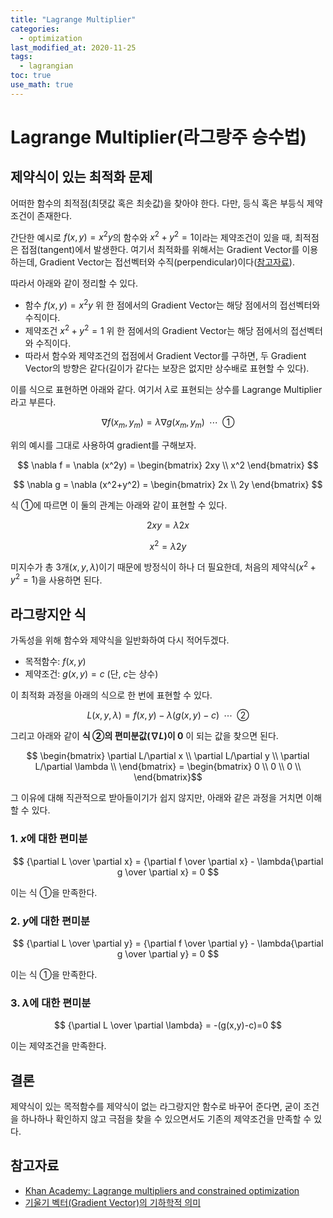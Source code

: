 ```yaml
---
title: "Lagrange Multiplier"
categories: 
  - optimization
last_modified_at: 2020-11-25
tags:
  - lagrangian
toc: true
use_math: true
---
```


# Lagrange Multiplier(라그랑주 승수법)

## 제약식이 있는 최적화 문제

어떠한 함수의 최적점(최댓값 혹은 최솟값)을 찾아야 한다. 다만, 등식 혹은 부등식 제약조건이 존재한다.


간단한 예시로 $f(x,y)=x^2y$의 함수와 $x^2+y^2=1$이라는 제약조건이 있을 때, 최적점은 접점(tangent)에서 발생한다. 여기서 최적화를 위해서는 Gradient Vector를 이용하는데, Gradient Vector는 접선벡터와 수직(perpendicular)이다([참고자료](https://m.blog.naver.com/PostView.nhn?blogId=mindo1103&logNo=90153612595&proxyReferer=https:%2F%2Fwww.google.com%2F)). 


따라서 아래와 같이 정리할 수 있다.

- 함수 $f(x,y)=x^2y$ 위 한 점에서의 Gradient Vector는 해당 점에서의 접선벡터와 수직이다.
- 제약조건 $x^2+y^2=1$ 위 한 점에서의 Gradient Vector는 해당 점에서의 접선벡터와 수직이다.
- 따라서 함수와 제약조건의 접점에서 Gradient Vector를 구하면, 두 Gradient Vector의 방향은 같다(길이가 같다는 보장은 없지만 상수배로 표현할 수 있다).


이를 식으로 표현하면 아래와 같다. 여기서 $\lambda$로 표현되는 상수를 Lagrange Multiplier라고 부른다.

$$ \nabla f(x_m, y_m) = \lambda \nabla g(x_m, y_m) \;\; \cdots \;\; ①$$


위의 예시를 그대로 사용하여 gradient를 구해보자.

$$ \nabla f = \nabla (x^2y) = \begin{bmatrix}
2xy \\
x^2
\end{bmatrix} $$


$$ \nabla g = \nabla (x^2+y^2) = \begin{bmatrix}
2x \\
2y
\end{bmatrix} $$


식 ①에 따르면 이 둘의 관계는 아래와 같이 표현할 수 있다. 

$$ 2xy = \lambda 2x $$

$$ x^2 = \lambda 2y $$

미지수가 총 3개($x, y, \lambda$)이기 때문에 방정식이 하나 더 필요한데, 처음의 제약식($x^2+y^2=1$)을 사용하면 된다.


## 라그랑지안 식

가독성을 위해 함수와 제약식을 일반화하여 다시 적어두겠다.

- 목적함수: $f(x,y)$
- 제약조건: $g(x,y) = c$ (단, $c$는 상수)

이 최적화 과정을 아래의 식으로 한 번에 표현할 수 있다.

$$L(x,y,\lambda) = f(x,y) - \lambda(g(x,y)-c) \;\; \cdots \;\; ②$$

그리고 아래와 같이 **식 ②의 편미분값($\nabla L$)이 0** 이 되는 값을 찾으면 된다.

$$ \begin{bmatrix}
\partial L/\partial x \\
\partial L/\partial y \\
\partial L/\partial \lambda \\
\end{bmatrix} =
 \begin{bmatrix}
0 \\
0 \\
0 \\
\end{bmatrix}$$



그 이유에 대해 직관적으로 받아들이기가 쉽지 않지만, 아래와 같은 과정을 거치면 이해할 수 있다.

### 1. $x$에 대한 편미분

$$ {\partial L \over \partial x} =  {\partial f \over \partial x} -  \lambda{\partial g \over \partial x} = 0 $$

이는 식 ①을 만족한다.

### 2. $y$에 대한 편미분

$$ {\partial L \over \partial y} =  {\partial f \over \partial y} -  \lambda{\partial g \over \partial y} = 0 $$

이는 식 ①을 만족한다.

### 3. $\lambda$에 대한 편미분

$$ {\partial L \over \partial \lambda} =  -(g(x,y)-c)=0 $$

이는 제약조건을 만족한다.


## 결론
제약식이 있는 목적함수를 제약식이 없는 라그랑지안 함수로 바꾸어 준다면, 굳이 조건을 하나하나 확인하지 않고 극점을 찾을 수 있으면서도 기존의 제약조건을 만족할 수 있다.

## 참고자료 
- [Khan Academy: Lagrange multipliers and constrained optimization](https://www.khanacademy.org/math/multivariable-calculus/applications-of-multivariable-derivatives/lagrange-multipliers-and-constrained-optimization/v/constrained-optimization-introduction)
- [기울기 벡터(Gradient Vector)의 기하학적 의미](https://m.blog.naver.com/PostView.nhn?blogId=mindo1103&logNo=90153612595&proxyReferer=https:%2F%2Fwww.google.com%2F)
  